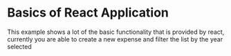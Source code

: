# Basics of React Application

This example shows a lot of the basic functionality that is provided by react, currently you are able to create a new
expense and filter the list by the year selected
